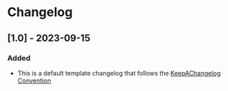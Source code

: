 # Changelog

## [1.0] - 2023-09-15

### Added
- This is a default template changelog that follows the [KeepAChangelog Convention](https://keepachangelog.com/en/1.1.0/)